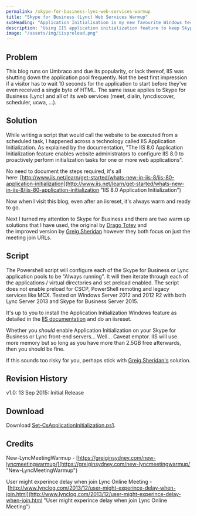 ```yaml
---
permalink: /skype-for-business-lync-web-services-warmup
title: "Skype for Business (Lync) Web Services Warmup"
subHeading: "Application Initialisation is my new favourite Windows technology"
description: "Using IIS application initialization feature to keep Skype for Business (Lync) web services running"
image: "/assets/img/iispreload.png"
---
```


## Problem

This blog runs on Umbraco and due its popularity, or lack thereof, IIS was shutting down the application pool frequently. Not the best first impression if a visitor has to wait 10 seconds for the application to start before they've even received a single byte of HTML. The same issue applies to Skype for Business (Lync) and all of its web services (meet, dialin, lyncdiscover, scheduler, ucwa, ...).

## Solution

While writing a script that would call the website to be executed from a scheduled task, I happened across a technology called IIS Application Initialization. As explained by the documentation, "<span>The IIS 8.0 Application Initialization feature enables website administrators to configure IIS 8.0 to proactively perform initialization tasks for one or more web applications</span>".

No need to document the steps required, it's all here: [http://www.iis.net/learn/get-started/whats-new-in-iis-8/iis-80-application-initialization](http://www.iis.net/learn/get-started/whats-new-in-iis-8/iis-80-application-initialization "IIS 8.0 Application Initialization")

Now when I visit this blog, even after an iisreset, it's always warm and ready to go.

<span>Next I turned my attention to Skype for Business and there are two warm up solutions that I have used, the original by [Drago Totev](http://www.lynclog.com/2013/12/user-might-experince-delay-when-join.html "User might experince delay when join Lync Online Meeting") and the improved version by [Greig Sheridan](https://greiginsydney.com/new-lyncmeetingwarmup/ "New-LyncMeetingWarmup") however they both focus on just the meeting join URLs. </span>

## Script

The Powershell script will configure each of the Skype for Business or Lync application pools to be "Always running". It will then iterate through each of the applications / virtual directories and set preload enabled. The script does not enable preload for CSCP, PowerShell remoting and legacy services like MCX. Tested on Windows Server 2012 and 2012 R2 with both Lync Server 2013 and Skype for Business Server 2015.

It's up to you to install the Application Initialization Windows feature as detailed in the [IIS documentation](http://www.iis.net/learn/get-started/whats-new-in-iis-8/iis-80-application-initialization "IIS 8.0 Application Initialization") and do an iisreset.

Whether you _should_ enable Application Initialization on your Skype for Business or Lync front-end servers... Well... Caveat emptor. IIS will use more memory but so long as you have more than 2.5GB free afterwards, then you should be fine.

If this sounds too risky for you, perhaps stick with [Greig Sheridan's](https://greiginsydney.com/new-lyncmeetingwarmup/ "New-LyncMeetingWarmup") solution.

## Revision History

v1.0: 13 Sep 2015: Initial Release

## Download

Download [Set-CsApplicationInitialization.ps1](/assets/misc/set-csapplicationinitialization.zip "Set-CsApplicationInitialization.zip").

## Credits

New-LyncMeetingWarmup - [https://greiginsydney.com/new-lyncmeetingwarmup/](https://greiginsydney.com/new-lyncmeetingwarmup/ "New-LyncMeetingWarmup")

User might experince delay when join Lync Online Meeting - [http://www.lynclog.com/2013/12/user-might-experince-delay-when-join.html](http://www.lynclog.com/2013/12/user-might-experince-delay-when-join.html "User might experince delay when join Lync Online Meeting")